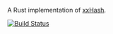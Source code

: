 A Rust implementation of [xxHash](http://code.google.com/p/xxhash/).

[![Build Status](https://travis-ci.org/Jurily/rust-xxhash.svg?branch=master)](https://travis-ci.org/Jurily/rust-xxhash)
